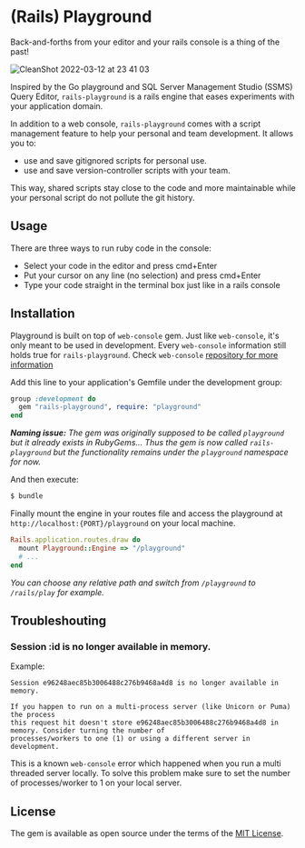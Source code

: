 # (Rails) Playground

Back-and-forths from your editor and your rails console is a thing of the past!

![CleanShot 2022-03-12 at 23 41 03](https://user-images.githubusercontent.com/7149034/158014859-47625c95-aa59-489a-9681-eb36e378dcba.gif)

Inspired by the Go playground and SQL Server Management Studio (SSMS) Query Editor, `rails-playground` is a rails engine that eases experiments with your application domain.

In addition to a web console, `rails-playground` comes with a script management feature to help your personal and team development. It allows you to:

* use and save gitignored scripts for personal use. 
* use and save version-controller scripts with your team. 

This way, shared scripts stay close to the code and more maintainable while your personal script do not pollute the git history.

## Usage

There are three ways to run ruby code in the console:

* Select your code in the editor and press cmd+Enter
* Put your cursor on any line (no selection) and press cmd+Enter
* Type your code straight in the terminal box just like in a rails console

## Installation

Playground is built on top of `web-console` gem. Just like `web-console`, it's only meant to be used in development. Every `web-console` information still holds true for `rails-playground`. Check `web-console` [repository for more information](https://github.com/rails/web-console)

Add this line to your application's Gemfile under the development group:

```ruby
group :development do
  gem "rails-playground", require: "playground"
end
```

_**Naming issue:** The gem was originally supposed to be called `playground` but it already exists in RubyGems... Thus the gem is now called `rails-playground` but the functionality remains under the `playground` namespace for now._

And then execute:
```bash
$ bundle
```

Finally mount the engine in your routes file and access the playground at `http://localhost:{PORT}/playground` on your local machine.

```ruby
Rails.application.routes.draw do
  mount Playground::Engine => "/playground"
  # ...
end
```

_You can choose any relative path and switch from `/playground` to `/rails/play` for example._

## Troubleshouting

### Session :id is no longer available in memory.

Example:
```
Session e96248aec85b3006488c276b9468a4d8 is no longer available in memory.

If you happen to run on a multi-process server (like Unicorn or Puma) the process
this request hit doesn't store e96248aec85b3006488c276b9468a4d8 in memory. Consider turning the number of
processes/workers to one (1) or using a different server in development.
```

This is a known `web-console` error which happened when you run a multi threaded server locally.
To solve this problem make sure to set the number of processes/worker to 1 on your local server.

## License
The gem is available as open source under the terms of the [MIT License](https://opensource.org/licenses/MIT).
